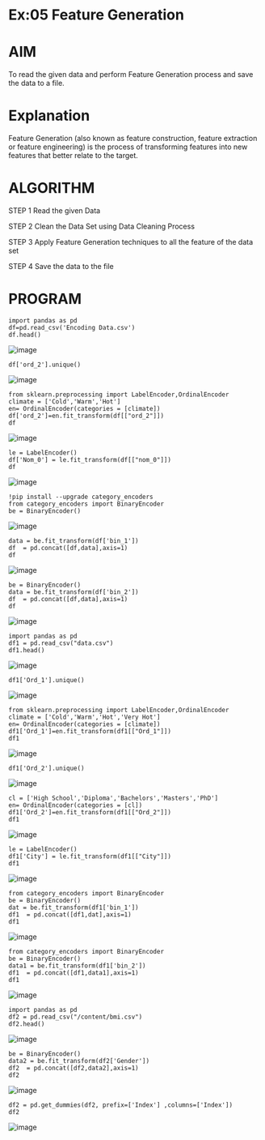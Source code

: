 # Ex:05 Feature Generation
# AIM
To read the given data and perform Feature Generation process and save the data to a file.

# Explanation
Feature Generation (also known as feature construction, feature extraction or feature engineering) is the process of transforming features into new features that better relate to the target.

# ALGORITHM
STEP 1 Read the given Data

STEP 2 Clean the Data Set using Data Cleaning Process

STEP 3 Apply Feature Generation techniques to all the feature of the data set

STEP 4 Save the data to the file

# PROGRAM
```
import pandas as pd
df=pd.read_csv('Encoding Data.csv')
df.head()
```
![image](https://github.com/Sathya-006/ODD2023-Datascience-Ex-05/assets/121661327/a0e2588a-295f-4343-9e02-b13b820cb5d2)
```
df['ord_2'].unique()
```
![image](https://github.com/Sathya-006/ODD2023-Datascience-Ex-05/assets/121661327/b04a9626-d825-4d4f-a19f-4f482a7796d2)
```
from sklearn.preprocessing import LabelEncoder,OrdinalEncoder
climate = ['Cold','Warm','Hot']
en= OrdinalEncoder(categories = [climate])
df['ord_2']=en.fit_transform(df[["ord_2"]])
df
```
![image](https://github.com/Sathya-006/ODD2023-Datascience-Ex-05/assets/121661327/1c5c4c35-d681-4e2b-88b8-499441177e84)
```
le = LabelEncoder()
df['Nom_0'] = le.fit_transform(df[["nom_0"]])
df
```
![image](https://github.com/Sathya-006/ODD2023-Datascience-Ex-05/assets/121661327/68a9465a-23a5-4e5d-9cde-38c30e841c27)
```
!pip install --upgrade category_encoders
from category_encoders import BinaryEncoder
be = BinaryEncoder()
```
![image](https://github.com/Sathya-006/ODD2023-Datascience-Ex-05/assets/121661327/e39a5a15-c6bf-4f49-91c2-cbb0338494df)
```
data = be.fit_transform(df['bin_1'])
df  = pd.concat([df,data],axis=1)
df
```
![image](https://github.com/Sathya-006/ODD2023-Datascience-Ex-05/assets/121661327/815198e8-e84d-4446-ac11-255a255d3143)
```
be = BinaryEncoder()
data = be.fit_transform(df['bin_2'])
df  = pd.concat([df,data],axis=1)
df
```
![image](https://github.com/Sathya-006/ODD2023-Datascience-Ex-05/assets/121661327/ae30bdd3-9e76-4488-bec0-1e5bbd314488)
```
import pandas as pd
df1 = pd.read_csv("data.csv")
df1.head()
```

![image](https://github.com/Sathya-006/ODD2023-Datascience-Ex-05/assets/121661327/ff52cb97-3f3d-4b28-8cf8-d73d0e42fa41)
```
df1['Ord_1'].unique()
```
![image](https://github.com/Sathya-006/ODD2023-Datascience-Ex-05/assets/121661327/3c37f03d-4639-47ff-aa2b-0199a98e7932)
```
from sklearn.preprocessing import LabelEncoder,OrdinalEncoder
climate = ['Cold','Warm','Hot','Very Hot']
en= OrdinalEncoder(categories = [climate])
df1['Ord_1']=en.fit_transform(df1[["Ord_1"]])
df1
```
![image](https://github.com/Sathya-006/ODD2023-Datascience-Ex-05/assets/121661327/ccf0d0b5-25ad-4e75-9148-d0f41ea05d90)
```
df1['Ord_2'].unique()
```
![image](https://github.com/Sathya-006/ODD2023-Datascience-Ex-05/assets/121661327/e599e54a-6cf0-4ed2-816c-9e7039d6e3ad)
```
cl = ['High School','Diploma','Bachelors','Masters','PhD']
en= OrdinalEncoder(categories = [cl])
df1['Ord_2']=en.fit_transform(df1[["Ord_2"]])
df1
```
![image](https://github.com/Sathya-006/ODD2023-Datascience-Ex-05/assets/121661327/150ba5ce-a2b2-40d3-a54b-b1c6d5c25b19)
```
le = LabelEncoder()
df1['City'] = le.fit_transform(df1[["City"]])
df1
```
![image](https://github.com/Sathya-006/ODD2023-Datascience-Ex-05/assets/121661327/1c5a2195-393f-46db-b005-3dd284559a1c)
```
from category_encoders import BinaryEncoder
be = BinaryEncoder()
dat = be.fit_transform(df1['bin_1'])
df1  = pd.concat([df1,dat],axis=1)
df1
```
![image](https://github.com/Sathya-006/ODD2023-Datascience-Ex-05/assets/121661327/41e15f88-5af9-4f16-bd4a-97a4df97165e)
```
from category_encoders import BinaryEncoder
be = BinaryEncoder()
data1 = be.fit_transform(df1['bin_2'])
df1  = pd.concat([df1,data1],axis=1)
df1
```
![image](https://github.com/Sathya-006/ODD2023-Datascience-Ex-05/assets/121661327/9b1002d0-783d-4e34-b30d-4377dcb34b6c)
```
import pandas as pd
df2 = pd.read_csv("/content/bmi.csv")
df2.head()
```
![image](https://github.com/Sathya-006/ODD2023-Datascience-Ex-05/assets/121661327/b06d854e-753a-4d5b-a799-b99be6547577)
```
be = BinaryEncoder()
data2 = be.fit_transform(df2['Gender'])
df2  = pd.concat([df2,data2],axis=1)
df2
```
![image](https://github.com/Sathya-006/ODD2023-Datascience-Ex-05/assets/121661327/46849699-c700-487d-9615-c2406d8cce74)
```
df2 = pd.get_dummies(df2, prefix=['Index'] ,columns=['Index'])
df2
```
![image](https://github.com/Sathya-006/ODD2023-Datascience-Ex-05/assets/121661327/2f35e6b3-befe-4b6d-8ee3-6278037fdc5f)
